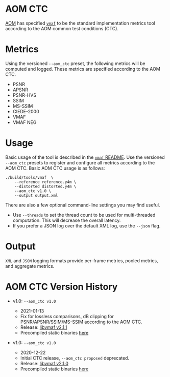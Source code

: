 AOM CTC
=======

[AOM](http://aomedia.org/) has specified  [`vmaf`](../../libvmaf/tools/README.md) to be the standard implementation metrics tool according to the AOM common test conditions (CTC).

# Metrics
Using the versioned `--aom_ctc` preset, the following metrics will be computed and logged. These metrics are specified according to the AOM CTC.

* PSNR
* APSNR
* PSNR-HVS
* SSIM
* MS-SSIM
* CIEDE-2000
* VMAF
* VMAF NEG

# Usage
Basic usage of the tool is described in the [`vmaf` README](../../libvmaf/tools/README.md). Use the versioned `--aom_ctc` presets to register and configure all metrics according to the AOM CTC. Basic AOM CTC usage is as follows:

```
./build/tools/vmaf  \
    --reference reference.y4m \
    --distorted distorted.y4m \
    --aom_ctc v1.0 \
    --output output.xml
```

There are also a few optional command-line settings you may find useful.
* Use `--threads` to set the thread count to be used for multi-threaded computation. This will decrease the overall latency.
* If you prefer a JSON log over the default XML log, use the `--json` flag.

# Output
`XML` and `JSON` logging formats provide per-frame metrics, pooled metrics, and aggregate metrics.

# AOM CTC Version History
* v1.0: `--aom_ctc v1.0`
  * 2021-01-13
  * Fix for lossless comparisons, dB clipping for PSNR/APSNR/SSIM/MS-SSIM according to the AOM CTC.
  * Release: [libvmaf v2.1.1](https://github.com/Netflix/vmaf/releases/tag/v2.1.1)
  * Precompiled static binaries [here](https://github.com/Netflix/vmaf/releases/tag/v2.1.1)

* v1.0: `--aom_ctc v1.0`
  * 2020-12-22
  * Initial CTC release, `--aom_ctc proposed` deprecated.
  * Release: [libvmaf v2.1.0](https://github.com/Netflix/vmaf/releases/tag/v2.1.0)
  * Precompiled static binaries [here](https://github.com/Netflix/vmaf/releases/tag/v2.1.0)
